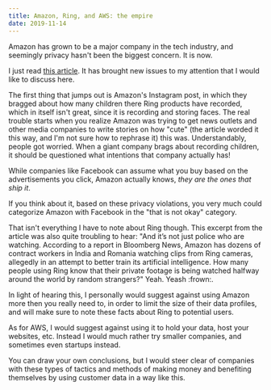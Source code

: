 ```yaml
---
title: Amazon, Ring, and AWS: the empire
date: 2019-11-14
---
```


Amazon has grown to be a major company in the tech industry, and seemingly privacy hasn't been the biggest concern. It is now.

I just read [this article](https://gen.medium.com/amazon-is-an-even-bigger-threat-to-privacy-than-facebook-a52638e9e314). It has brought new issues to my attention that I would like to discuss here.

The first thing that jumps out is Amazon's Instagram post, in which they bragged about how many children there Ring products have recorded, which in itself isn't great, since it is recording and storing faces.
The real trouble starts when you realize Amazon was trying to get news outlets and other media companies to write stories on how "cute" (the article worded it this way, and I'm not sure how to rephrase it) this was.
Understandably, people got worried. When a giant company brags about recording children, it should be questioned what intentions that company actually has!

While companies like Facebook can assume what you buy based on the advertisements you click, Amazon actually knows, *they are the ones that ship it*.

If you think about it, based on these privacy violations, you very much could categorize Amazon with Facebook in the "that is not okay" category.

That isn't everything I have to note about Ring though. This excerpt from the article was also quite troubling to hear:
"And it’s not just police who are watching. According to a report in Bloomberg News, Amazon has dozens of contract workers in India and Romania watching clips from Ring cameras, allegedly in an attempt to better train its artificial intelligence. How many people using Ring know that their private footage is being watched halfway around the world by random strangers?"
Yeah. Yeash :frown:.

In light of hearing this, I personally would suggest against using Amazon more then you really need to, in order to limit the size of their data profiles, and will make sure to note these facts about Ring to potential users.

As for AWS, I would suggest against using it to hold your data, host your websites, etc.
Instead I would much rather try smaller companies, and sometimes even startups instead.

You can draw your own conclusions, but I would steer clear of companies with these types of tactics and methods of making money and benefiting themselves by using customer data in a way like this.
